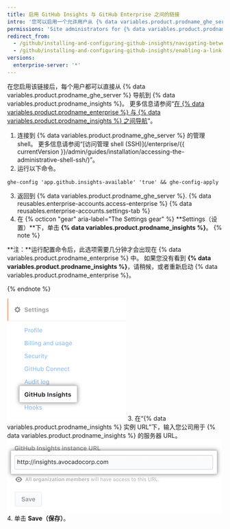 ```yaml
---
title: 启用 GitHub Insights 与 GitHub Enterprise 之间的链接
intro: '您可以启用一个允许用户从 {% data variables.product.prodname_ghe_server %} 导航到 {% data variables.product.prodname_insights %} 的链接。'
permissions: 'Site administrators for {% data variables.product.prodname_ghe_server %} can enable a link between {% data variables.product.prodname_ghe_server %} and {% data variables.product.prodname_insights %}.'
redirect_from:
  - /github/installing-and-configuring-github-insights/navigating-between-github-insights-and-github-enterprise
  - /github/installing-and-configuring-github-insights/enabling-a-link-between-github-insights-and-github-enterprise
versions:
  enterprise-server: '*'
---
```


在您启用该链接后，每个用户都可以直接从 {% data variables.product.prodname_ghe_server %} 导航到 {% data variables.product.prodname_insights %}。 更多信息请参阅“[在 {% data variables.product.prodname_enterprise %} 与 {% data variables.product.prodname_insights %} 之间导航](/insights/exploring-your-usage-of-github-enterprise/navigating-between-github-enterprise-and-github-insights)”。

1. 连接到 {% data variables.product.prodname_ghe_server %} 的管理 shell。 更多信息请参阅“[访问管理 shell (SSH)](/enterprise/{{ currentVersion }}/admin/guides/installation/accessing-the-administrative-shell-ssh/)”。
2. 运行以下命令。
  ```shell
  ghe-config 'app.github.insights-available' 'true' && ghe-config-apply
  ```
3. 返回到
{% data variables.product.prodname_ghe_server %}.
{% data reusables.enterprise-accounts.access-enterprise %}
{% data reusables.enterprise-accounts.settings-tab %}
7. 在
{% octicon "gear" aria-label="The Settings gear" %} **Settings（设置）**下，单击 **{% data variables.product.prodname_insights %}**。
  {% note %}

  **注：**运行配置命令后，此选项需要几分钟才会出现在 {% data variables.product.prodname_enterprise %} 中。 如果您没有看到 **{% data variables.product.prodname_insights %}**，请稍候，或者重新启动 {% data variables.product.prodname_enterprise %}。

  {% endnote %}

  ![{% data variables.product.prodname_insights %} 选项卡](/assets/images/help/business-accounts/github-insights-tab.png)
3. 在“{% data variables.product.prodname_insights %} 实例 URL”下，输入您公司用于 {% data variables.product.prodname_insights %} 的服务器 URL。 ![{% data variables.product.prodname_insights %} 实例 URL](/assets/images/help/business-accounts/insights-instance-url.png)
4. 单击 **Save（保存）**。
